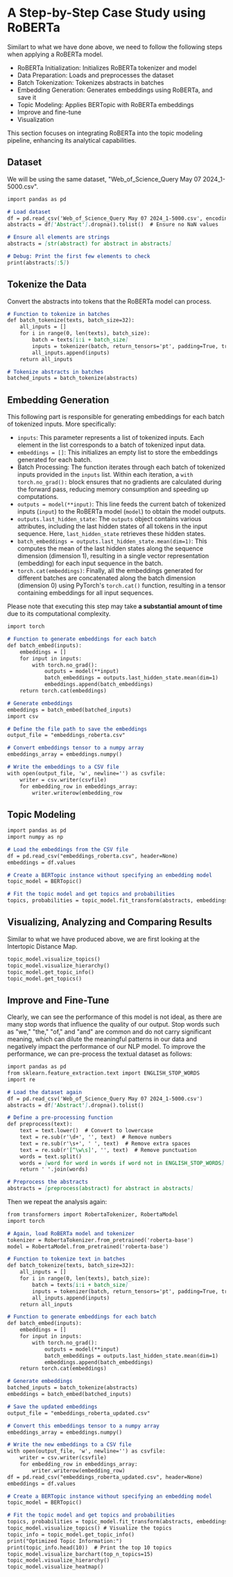 # **A Step-by-Step Case Study using RoBERTa**

Similart to what we have done above, we need to follow the following steps when applying a RoBERTa model.

* RoBERTa Initialization: Initializes RoBERTa tokenizer and model
* Data Preparation: Loads and preprocesses the dataset
* Batch Tokenization: Tokenizes abstracts in batches
* Embedding Generation: Generates embeddings using RoBERTa, and save it
* Topic Modeling: Applies BERTopic with RoBERTa embeddings
* Improve and fine-tune
* Visualization

This section focuses on integrating RoBERTa into the topic modeling pipeline, enhancing its analytical capabilities.

## **Dataset**

We will be using the same dataset, "Web_of_Science_Query May 07 2024_1-5000.csv".

```markdown
import pandas as pd

# Load dataset
df = pd.read_csv('Web_of_Science_Query May 07 2024_1-5000.csv', encoding='utf-8')
abstracts = df['Abstract'].dropna().tolist()  # Ensure no NaN values

# Ensure all elements are strings
abstracts = [str(abstract) for abstract in abstracts]

# Debug: Print the first few elements to check
print(abstracts[:5])
```



## **Tokenize the Data**

Convert the abstracts into tokens that the RoBERTa model can process.

```markdown
# Function to tokenize in batches
def batch_tokenize(texts, batch_size=32):
    all_inputs = []
    for i in range(0, len(texts), batch_size):
        batch = texts[i:i + batch_size]
        inputs = tokenizer(batch, return_tensors='pt', padding=True, truncation=True, max_length=512)
        all_inputs.append(inputs)
    return all_inputs

# Tokenize abstracts in batches
batched_inputs = batch_tokenize(abstracts)
```

## **Embedding Generation**
This following part is responsible for generating embeddings for each batch of tokenized inputs. More specifically:

   - `inputs`: This parameter represents a list of tokenized inputs. Each element in the list corresponds to a batch of tokenized input data.
   - `embeddings = []`: This initializes an empty list to store the embeddings generated for each batch.
   - Batch Processing: The function iterates through each batch of tokenized inputs provided in the `inputs` list. Within each iteration, a `with torch.no_grad():` block ensures that no gradients are calculated during the forward pass, reducing memory consumption and speeding up computations.
   - `outputs = model(**input)`: This line feeds the current batch of tokenized inputs (`input`) to the RoBERTa model (`model`) to obtain the model outputs.
   - `outputs.last_hidden_state`: The `outputs` object contains various attributes, including the last hidden states of all tokens in the input sequence. Here, `last_hidden_state` retrieves these hidden states.
   - `batch_embeddings = outputs.last_hidden_state.mean(dim=1)`: This computes the mean of the last hidden states along the sequence dimension (dimension 1), resulting in a single vector representation (embedding) for each input sequence in the batch.
   - `torch.cat(embeddings)`: Finally, all the embeddings generated for different batches are concatenated along the batch dimension (dimension 0) using PyTorch's `torch.cat()` function, resulting in a tensor containing embeddings for all input sequences.

Please note that executing this step may take **a substantial amount of time** due to its computational complexity.

```markdown
import torch

# Function to generate embeddings for each batch
def batch_embed(inputs):
    embeddings = []
    for input in inputs:
        with torch.no_grad():
            outputs = model(**input)
            batch_embeddings = outputs.last_hidden_state.mean(dim=1)
            embeddings.append(batch_embeddings)
    return torch.cat(embeddings)

# Generate embeddings
embeddings = batch_embed(batched_inputs)
import csv

# Define the file path to save the embeddings
output_file = "embeddings_roberta.csv"

# Convert embeddings tensor to a numpy array
embeddings_array = embeddings.numpy()

# Write the embeddings to a CSV file
with open(output_file, 'w', newline='') as csvfile:
    writer = csv.writer(csvfile)
    for embedding_row in embeddings_array:
        writer.writerow(embedding_row
```

## **Topic Modeling**
```markdown
import pandas as pd
import numpy as np

# Load the embeddings from the CSV file
df = pd.read_csv("embeddings_roberta.csv", header=None)
embeddings = df.values

# Create a BERTopic instance without specifying an embedding model
topic_model = BERTopic()

# Fit the topic model and get topics and probabilities
topics, probabilities = topic_model.fit_transform(abstracts, embeddings)
```

## **Visualizing, Analyzing and Comparing Results**
Similar to what we have produced above, we are first looking at the Intertopic Distance Map.
```markdown
topic_model.visualize_topics()
topic_model.visualize_hierarchy()
topic_model.get_topic_info()
topic_model.get_topics()
```

## **Improve and Fine-Tune**
Clearly, we can see the performance of this model is not ideal, as there are many stop words that influence the quality of our output. Stop words such as "we," "the," "of," and "and" are common and do not carry significant meaning, which can dilute the meaningful patterns in our data and negatively impact the performance of our NLP model. To improve the performance, we can pre-process the textual dataset as follows:  

```markdown
import pandas as pd
from sklearn.feature_extraction.text import ENGLISH_STOP_WORDS
import re

# Load the dataset again
df = pd.read_csv('Web_of_Science_Query May 07 2024_1-5000.csv')
abstracts = df['Abstract'].dropna().tolist()

# Define a pre-processing function
def preprocess(text):
    text = text.lower()  # Convert to lowercase
    text = re.sub(r'\d+', '', text)  # Remove numbers
    text = re.sub(r'\s+', ' ', text)  # Remove extra spaces
    text = re.sub(r'[^\w\s]', '', text)  # Remove punctuation
    words = text.split()
    words = [word for word in words if word not in ENGLISH_STOP_WORDS]  # Remove stop words
    return ' '.join(words)

# Preprocess the abstracts
abstracts = [preprocess(abstract) for abstract in abstracts]
```

Then we repeat the analysis again:

```markdown
from transformers import RobertaTokenizer, RobertaModel
import torch

# Again, load RoBERTa model and tokenizer
tokenizer = RobertaTokenizer.from_pretrained('roberta-base')
model = RobertaModel.from_pretrained('roberta-base')

# Function to tokenize text in batches
def batch_tokenize(texts, batch_size=32):
    all_inputs = []
    for i in range(0, len(texts), batch_size):
        batch = texts[i:i + batch_size]
        inputs = tokenizer(batch, return_tensors='pt', padding=True, truncation=True, max_length=512)
        all_inputs.append(inputs)
    return all_inputs

# Function to generate embeddings for each batch
def batch_embed(inputs):
    embeddings = []
    for input in inputs:
        with torch.no_grad():
            outputs = model(**input)
            batch_embeddings = outputs.last_hidden_state.mean(dim=1)
            embeddings.append(batch_embeddings)
    return torch.cat(embeddings)

# Generate embeddings
batched_inputs = batch_tokenize(abstracts)
embeddings = batch_embed(batched_inputs)

# Save the updated embeddings
output_file = "embeddings_roberta_updated.csv"

# Convert this embeddings tensor to a numpy array
embeddings_array = embeddings.numpy()

# Write the new embeddings to a CSV file
with open(output_file, 'w', newline='') as csvfile:
    writer = csv.writer(csvfile)
    for embedding_row in embeddings_array:
        writer.writerow(embedding_row)
df = pd.read_csv("embeddings_roberta_updated.csv", header=None)
embeddings = df.values

# Create a BERTopic instance without specifying an embedding model
topic_model = BERTopic()

# Fit the topic model and get topics and probabilities
topics, probabilities = topic_model.fit_transform(abstracts, embeddings)
topic_model.visualize_topics() # Visualize the topics
topic_info = topic_model.get_topic_info()
print("Optimized Topic Information:")
print(topic_info.head(10))  # Print the top 10 topics
topic_model.visualize_barchart(top_n_topics=15)
topic_model.visualize_hierarchy()
topic_model.visualize_heatmap()
```
